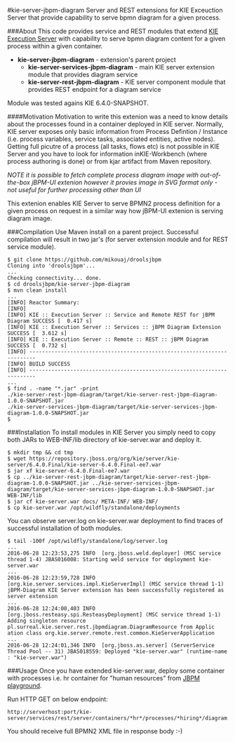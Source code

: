 #kie-server-jbpm-diagram
Server and REST extensions for KIE Exceuction Server that provide capability to serve bpmn diagram for a given process.

###About
This code provides service and REST modules that extend [KIE Execution Server](https://docs.jboss.org/drools/release/latest/drools-docs/html/ch22.html) with capability to serve bpmn diagram content for a given process within a given container.

- **kie-server-jbpm-diagram** - extension's parent project
  - **kie-server-services-jbpm-diagram** - main KIE server extension module that provides diagram service
  - **kie-server-rest-jbpm-diagram** - KIE server component module that provides REST endpoint for a diagram service

Module was tested agains KIE 6.4.0-SNAPSHOT.

####Motivation
Motivation to write this extenion was a need to know details about the processes found in a container deployed in KIE server. Normally, KIE server exposes only basic information from Process Defintion / Instance (i.e. process variables, service tasks, associated entities, active nodes). Getting full picutre of a process (all tasks, flows etc) is not possible in KIE Server and you have to look for information inKIE-Workbench (where process authoring is done) or from kjar artifact from Maven repository.

*NOTE it is possible to fetch complete process diagram image with out-of-the-box jBPM-UI extenion however it provies image in SVG format only - not useful for further processing other than UI*

This extenion enables KIE Server to serve BPMN2 process definition for a given process on request in a similar way how jBPM-UI extenion is serving diagram image.

###Compilation
Use Maven install on a parent project. Successful compilation will result in two jar's (for server extension module and for REST service module).
```
$ git clone https://github.com/mikouaj/droolsjbpm
Cloning into 'droolsjbpm'...
...
Checking connectivity... done.
$ cd droolsjbpm/kie-server-jbpm-diagram
$ mvn clean install
...
[INFO] Reactor Summary:
[INFO]
[INFO] KIE :: Execution Server :: Service and Remote REST for jBPM Diagram SUCCESS [  0.417 s]
[INFO] KIE :: Execution Server :: Services :: jBPM Diagram Extension SUCCESS [  3.612 s]
[INFO] KIE :: Execution Server :: Remote :: REST :: jBPM Diagram SUCCESS [  0.732 s]
[INFO] ------------------------------------------------------------------------
[INFO] BUILD SUCCESS
[INFO] ------------------------------------------------------------------------
...
$ find . -name "*.jar" -print
./kie-server-rest-jbpm-diagram/target/kie-server-rest-jbpm-diagram-1.0.0-SNAPSHOT.jar
./kie-server-services-jbpm-diagram/target/kie-server-services-jbpm-diagram-1.0.0-SNAPSHOT.jar
$
```

###Installation
To install modules in KIE Server you simply need to copy both JARs to WEB-INF/lib directory of kie-server.war and deploy it.
```
$ mkdir tmp && cd tmp
$ wget https://repository.jboss.org/org/kie/server/kie-server/6.4.0.Final/kie-server-6.4.0.Final-ee7.war
$ jar xf kie-server-6.4.0.Final-ee7.war
$ cp ../kie-server-rest-jbpm-diagram/target/kie-server-rest-jbpm-diagram-1.0.0-SNAPSHOT.jar ../kie-server-services-jbpm-diagram/target/kie-server-services-jbpm-diagram-1.0.0-SNAPSHOT.jar WEB-INF/lib
$ jar cf kie-server.war docs/ META-INF/ WEB-INF/
$ cp kie-server.war /opt/wildfly/standalone/deployments
```
You can observe server.log on kie-server.war deployment to find traces of successful installation of both modules.
```
$ tail -100f /opt/wildfly/standalone/log/server.log
...
2016-06-28 12:23:53,275 INFO  [org.jboss.weld.deployer] (MSC service thread 1-4) JBAS016008: Starting weld service for deployment kie-server.war
...
2016-06-28 12:23:59,728 INFO  [org.kie.server.services.impl.KieServerImpl] (MSC service thread 1-1) jBPM-Diagram KIE Server extension has been successfully registered as server extension
...
2016-06-28 12:24:00,403 INFO  [org.jboss.resteasy.spi.ResteasyDeployment] (MSC service thread 1-1) Adding singleton resource pl.surreal.kie.server.rest.jbpmdiagram.DiagramResource from Applic
ation class org.kie.server.remote.rest.common.KieServerApplication
...
2016-06-28 12:24:01,346 INFO  [org.jboss.as.server] (ServerService Thread Pool -- 31) JBAS018559: Deployed "kie-server.war" (runtime-name : "kie-server.war")
```
###Usage
Once you have extended kie-server.war, deploy some container with processes i.e. hr container for "human resources" from [JBPM playground](https://github.com/droolsjbpm/jbpm-playground).

Run HTTP GET on below endpoint:

`http://serverhost:port/kie-server/services/rest/server/containers/*hr*/processes/*hiring*/diagram`

You should receive full BPMN2 XML file in response body :-)

